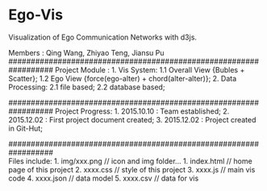 # Ego-Vis

Visualization of Ego Communication Networks with d3js.

Members : Qing Wang, Zhiyao Teng, Jiansu Pu
##################################################################
Project Module :
    1. Vis System: 
    1.1 Overall View  {Bubles + Scatter};
    1.2 Ego View {force(ego-alter) + chord(alter-alter)};
    2. Data Processing:
    2.1 file based;
    2.2 database based;
    
##################################################################
Project Progress:
    1. 2015.10.10 : Team established;
    2. 2015.12.02 : First project document created;
    3. 2015.12.02 : Project created in Git-Hut;
    
##################################################################    
Files include:
    1. img/xxx.png
       // icon and img folder...
    1. index.html
       // home page of this project
    2. xxxx.css
       // style of this project
    3. xxxx.js
       // main vis code
    4. xxxx.json
       // data model
    5. xxxx.csv
       // data for vis
       
